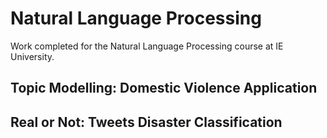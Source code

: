# Natural Language Processing

Work completed for the Natural Language Processing course at IE University.

## Topic Modelling: Domestic Violence Application

## Real or Not: Tweets Disaster Classification
